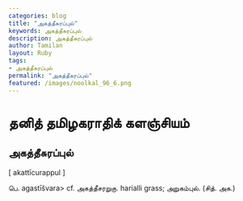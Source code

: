 ```yaml
---  
categories: blog  
title: "அகத்தீசுரப்புல்"
keywords: அகத்தீசுரப்புல்  
description: அகத்தீசுரப்புல்
author: Tamilan  
layout: Ruby  
tags:     
- அகத்தீசுரப்புல்
permalink: "அகத்தீசுரப்புல்"  
featured: /images/noolkal_96_6.png  
--- 
```

# தனித் தமிழகராதிக் களஞ்சியம்
## அகத்தீசுரப்புல்

[ akattīcurappul ]  
  
பெ. agastīšvara> cf. அகத்தீசரறுகு. harialli grass; அறுகம்புல். (சித். அக.)